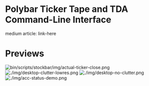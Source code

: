 # Polybar Ticker Tape and TDA Command-Line Interface

medium article: link-here

# Previews

![bin/scripts/stockbar/img/actual-ticker-close.png]()
![./img/desktop-clutter-lowres.png]()
![./img/desktop-no-clutter.png]()
![./img/acc-status-demo.png]()
